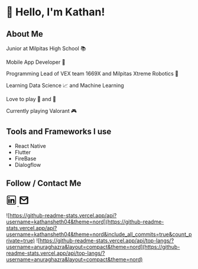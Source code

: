 # :wave: Hello, I'm Kathan!

## About Me 

Junior at Milpitas High School :books:

Mobile App Developer :iphone: 

Programming Lead of VEX team 1669X and Milpitas Xtreme Robotics :robot:

Learning Data Science :chart_with_upwards_trend:  and Machine Learning

Love to play :ping_pong: and :basketball: 

Currently playing Valorant :video_game: 

## Tools and Frameworks I use 

* React Native
* Flutter
* FireBase
* Dialogflow


## Follow / Contact Me



<a href="https://www.linkedin.com/in/kathan-sheth-b0a9971b0/">
    <img src="./images/linkedin2.jpg" width="30" height="30"/>
</a>

<a href="https://mail.google.com/mail/?view=cm&source=mailto&to=[sheth.kathan04@gmail.com]">
    <img src="./images/gmail.png" width="28" height="31"/>
</a>


![https://github-readme-stats.vercel.app/api?username=kathansheth04&theme=nord](https://github-readme-stats.vercel.app/api?username=kathansheth04&theme=nord&include_all_commits=true&count_private=true) ![https://github-readme-stats.vercel.app/api/top-langs/?username=anuraghazra&layout=compact&theme=nord](https://github-readme-stats.vercel.app/api/top-langs/?username=anuraghazra&layout=compact&theme=nord)
